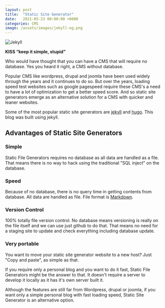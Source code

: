 ```yaml
---
layout: post
title:  "Static Site Generator"
date:   2021-05-23 00:00:00 +0800
categories: CMS
image: /assets/images/jekyll-og.png
---
```

![Jekyll]({{page.image|relative_url}})

**KISS “keep it simple, stupid”**

Who would have thought that you can have a CMS that will require no database. Yes you heard it right, a CMS without database. 

Popular CMS like wordpress, drupal and joomla have been used widely through the years and it continues to do so. But over the years, loading speed test websites such as google pagespeed require these CMS's a need to have a lot of optimization to get a better speed score. And so static site generators emerge as an alternative solution for a CMS with quicker and leaner websites. 

Some of the most popular static site generators are [jekyll](https://jekyllrb.com/) and [hugo](https://gohugo.io/). This blog was built using jekyll.
## Advantages of Static Site Generators
### Simple
Static File Generators requires no database as all data are handled as a file. That means there is no way to hack using the traditional "SQL inject" on the database.  
### Speed
Because of no database, there is no query time in getting contents from database. All data are handled as file. File format is [Markdown](https://en.wikipedia.org/wiki/Markdown). 
### Version Control
100% totally file version control. No database means versioning is really on the file itself and we can use just github to do that. That means no need for a staging site to update and check everything including database update.  
### Very portable
You want to move your static site generator website to a new host? Just "Copy and paste", as simple as that.

If you require only a personal blog and you want to do it fast, Static File Generators might be the answer to that. It doesn't require a server to develop it locally as it has it's own server built it.  

Although the features are still far from Wordpress, drupal or joomla, if you want only a simple personal blog with fast loading speed, Static Site Generator is an alternative option.